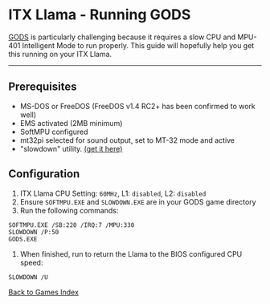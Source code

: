 # ITX Llama - Running GODS

[GODS][GODS-wikipedia] is particularly challenging because it requires a slow CPU and MPU-401 Intelligent Mode to run properly. 
This guide will hopefully help you get this running on your ITX Llama. 

---

## Prerequisites

* MS-DOS or FreeDOS (FreeDOS v1.4 RC2+ has been confirmed to work well)
* EMS activated (2MB minimum)
* SoftMPU configured
* mt32pi selected for sound output, set to MT-32 mode and active
* "slowdown" utility. [(get it here)][tool-SLOWDOWN]

## Configuration

1. ITX Llama CPU Setting: `60MHz`, L1: `disabled`, L2: `disabled`
1. Ensure `SOFTMPU.EXE` and `SLOWDOWN.EXE` are in your GODS game directory
1. Run the following commands:
```
SOFTMPU.EXE /SB:220 /IRQ:7 /MPU:330
SLOWDOWN /P:50
GODS.EXE
```
1. When finished, run to return the Llama to the BIOS configured CPU speed:
```
SLOWDOWN /U
```

[Back to Games Index](index.md)

[GODS-wikipedia]: https://en.wikipedia.org/wiki/Gods_(video_game)
[tool-SLOWDOWN]: https://docs.retrodreams.ca/itxllama/binaries/DOS-utils/SLOWDOWN.ZIP